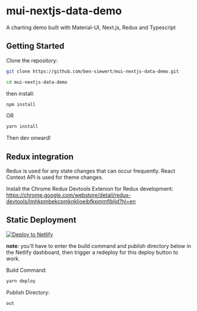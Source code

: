 # mui-nextjs-data-demo
A charting demo built with Material-UI, Next.js, Redux and Typescript

## Getting Started

Clone the repository:
```sh
git clone https://github.com/ben-siewert/mui-nextjs-data-demo.git
```
```sh
cd mui-nextjs-data-demo
```
then install:

```sh
npm install
``` 
OR

```sh
yarn install
```

Then dev onward!

## Redux integration

Redux is used for any state changes that can occur frequently. React Context API is used for theme changes.

Install the Chrome Redux Devtools Extenion for Redux development:
https://chrome.google.com/webstore/detail/redux-devtools/lmhkpmbekcpmknklioeibfkpmmfibljd?hl=en

## Static Deployment

<!-- Markdown snippet -->
[![Deploy to Netlify](https://www.netlify.com/img/deploy/button.svg)](https://app.netlify.com/start/deploy?repository=https://github.com/ben-siewert/mui-nextjs-data-demo)

**note**: you'll have to enter the build command and publish directory below in the Netlify dashboard, then trigger a redeploy for this deploy button to work. 

Build Command:
```sh
yarn deploy
```

Publish Directory:
```sh
out
```
